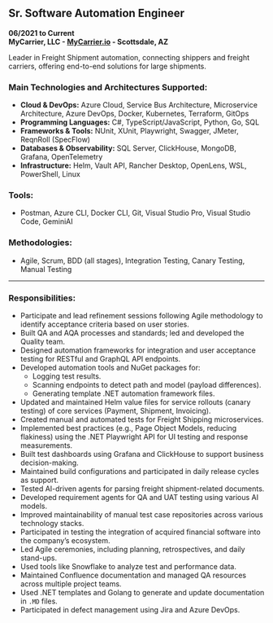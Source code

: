 ## Sr. Software Automation Engineer  
**06/2021 to Current**  
**MyCarrier, LLC - [MyCarrier.io](https://mycarrier.io) - Scottsdale, AZ**  

Leader in Freight Shipment automation, connecting shippers and freight carriers, offering end-to-end solutions for large shipments.  

### Main Technologies and Architectures Supported:
- **Cloud & DevOps:** Azure Cloud, Service Bus Architecture, Microservice Architecture, Azure DevOps, Docker, Kubernetes, Terraform, GitOps  
- **Programming Languages:** C#, TypeScript/JavaScript, Python, Go, SQL  
- **Frameworks & Tools:** NUnit, XUnit, Playwright, Swagger, JMeter, ReqnRoll (SpecFlow)  
- **Databases & Observability:** SQL Server, ClickHouse, MongoDB, Grafana, OpenTelemetry  
- **Infrastructure:** Helm, Vault API, Rancher Desktop, OpenLens, WSL, PowerShell, Linux  

### Tools:
- Postman, Azure CLI, Docker CLI, Git, Visual Studio Pro, Visual Studio Code, GeminiAI  

### Methodologies:
- Agile, Scrum, BDD (all stages), Integration Testing, Canary Testing, Manual Testing  

---

### Responsibilities:
- Participate and lead refinement sessions following Agile methodology to identify acceptance criteria based on user stories.
- Built QA and AQA processes and standards; led and developed the Quality team.  
- Designed automation frameworks for integration and user acceptance testing for RESTful and GraphQL API endpoints.  
- Developed automation tools and NuGet packages for:  
  - Logging test results.  
  - Scanning endpoints to detect path and model (payload differences).  
  - Generating template .NET automation framework files.  
- Updated and maintained Helm value files for service rollouts (canary testing) of core services (Payment, Shipment, Invoicing).  
- Created manual and automated tests for Freight Shipping microservices.  
- Implemented best practices (e.g., Page Object Models, reducing flakiness) using the .NET Playwright API for UI testing and response measurements.  
- Built test dashboards using Grafana and ClickHouse to support business decision-making.  
- Maintained build configurations and participated in daily release cycles as support.  
- Tested AI-driven agents for parsing freight shipment-related documents.  
- Developed requirement agents for QA and UAT testing using various AI models.  
- Improved maintainability of manual test case repositories across various technology stacks.  
- Participated in testing the integration of acquired financial software into the company’s ecosystem.  
- Led Agile ceremonies, including planning, retrospectives, and daily stand-ups.  
- Used tools like Snowflake to analyze test and performance data.  
- Maintained Confluence documentation and managed QA resources across multiple project teams.  
- Used .NET templates and Golang to generate and update documentation in `.MD` files.  
- Participated in defect management using Jira and Azure DevOps.  

